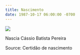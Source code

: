 ```yaml
---
title: Nascimento
date: 1987-10-17 06:00:00 -0700
---
```


![](https://upload.wikimedia.org/wikipedia/commons/thumb/b/be/Sergei_Rachmaninoff_cph.3a40575.jpg/128px-Sergei_Rachmaninoff_cph.3a40575.jpg)

Nascia Cássio Batista Pereira

Source: Certidão de nascimento
